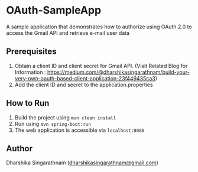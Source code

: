 # OAuth-SampleApp
A sample application that demonstrates how to authorize using OAuth 2.0 to access the Gmail API and retrieve e-mail user data

## Prerequisites
1. Obtain a client ID and client secret for Gmail API. (Visit Related Blog for Information : https://medium.com/@dharshikasingarathnam/build-your-very-own-oauth-based-client-application-23f449435ca3)
2. Add the client ID and secret to the application.properties

## How to Run
1. Build the project using `mvn clean install`
2. Run using `mvn spring-boot:run`
3. The web application is accessible via `localhost:8080`

## Author
Dharshika Singarathnam (dharshikasingarathnam@gmail.com)
